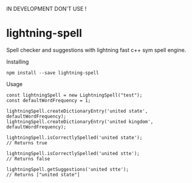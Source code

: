 IN DEVELOPMENT DON'T USE !

# lightning-spell
Spell checker and suggestions with lightning fast c++ sym spell engine.

Installing

```npm install --save lightning-spell```

Usage

```
const lightningSpell = new LightningSpell("test");
const defaultWordFrequency = 1;
        
lightningSpell.createDictionaryEntry('united state', defaultWordFrequency);
lightningSpell.createDictionaryEntry('united kingdom', defaultWordFrequency);

lightningSpell.isCorrectlySpelled('united state');
// Returns true

lightningSpell.isCorrectlySpelled('united stte');
// Returns false

lightningSpell.getSuggestions('united stte');
// Returns ["united state"]

```
